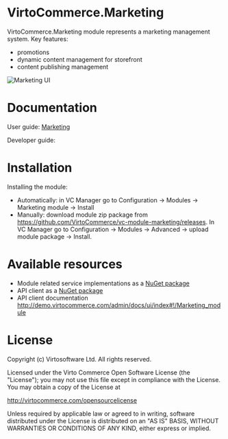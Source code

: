 # VirtoCommerce.Marketing
VirtoCommerce.Marketing module represents a marketing management system.
Key features:
* promotions 
* dynamic content management for storefront
* content publishing management

![Marketing UI](https://cloud.githubusercontent.com/assets/5801549/15642380/9767eaae-264f-11e6-8d63-e2d53129646d.png)

# Documentation
User guide: <a href="http://docs.virtocommerce.com/x/xAHr" target="_blank">Marketing</a>

Developer guide:

# Installation
Installing the module:
* Automatically: in VC Manager go to Configuration -> Modules -> Marketing module -> Install
* Manually: download module zip package from https://github.com/VirtoCommerce/vc-module-marketing/releases. In VC Manager go to Configuration -> Modules -> Advanced -> upload module package -> Install.


# Available resources
* Module related service implementations as a <a href="https://www.nuget.org/packages/VirtoCommerce.MarketingModule.Data" target="_blank">NuGet package</a>
* API client as a <a href="https://www.nuget.org/packages/VirtoCommerce.MarketingModule.Client" target="_blank">NuGet package</a>
* API client documentation http://demo.virtocommerce.com/admin/docs/ui/index#!/Marketing_module

# License
Copyright (c) Virtosoftware Ltd.  All rights reserved.

Licensed under the Virto Commerce Open Software License (the "License"); you
may not use this file except in compliance with the License. You may
obtain a copy of the License at

http://virtocommerce.com/opensourcelicense

Unless required by applicable law or agreed to in writing, software
distributed under the License is distributed on an "AS IS" BASIS,
WITHOUT WARRANTIES OR CONDITIONS OF ANY KIND, either express or
implied.

